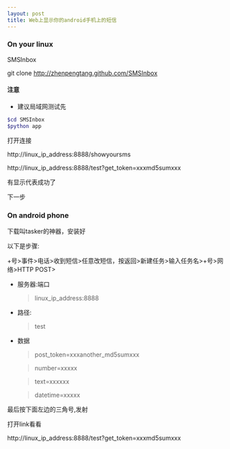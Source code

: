 ```yaml
---
layout: post
title: Web上显示你的android手机上的短信
---
```


### On your linux

SMSInbox

git clone http://zhenpengtang.github.com/SMSInbox

#### 注意
* 建议局域网测试先


```bash
$cd SMSInbox
$python app
```

打开连接

http://linux_ip_address:8888/showyoursms

http://linux_ip_address:8888/test?get_token=xxxmd5sumxxx


有显示代表成功了


下一步
### On android phone

下载叫tasker的神器，安装好

以下是步骤:

+号>事件>电话>收到短信>任意改短信，按返回>新建任务>输入任务名>+号>网络>HTTP POST>
* 服务器:端口 

	> linux_ip_address:8888

* 路径: 

	>test

* 数据

	>post_token=xxxanother_md5sumxxx

	>number=xxxxx

	>text=xxxxxx

	>datetime=xxxxx

最后按下面左边的三角号,发射

打开link看看

http://linux_ip_address:8888/test?get_token=xxxmd5sumxxx
